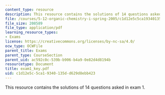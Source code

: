 ```yaml
---
content_type: resource
description: This resource contains the solutions of 14 questions asked in exam 1.
file: /courses/5-12-organic-chemistry-i-spring-2005/c1d12e5c5ca19340135dd629d8ebb423_exam1_key.pdf
file_size: 208589
file_type: application/pdf
learning_resource_types:
- Exams
license: https://creativecommons.org/licenses/by-nc-sa/4.0/
ocw_type: OCWFile
parent_title: Exams
parent_type: CourseSection
parent_uid: ac592c0c-539b-b906-b4a9-0e82d4d8194b
resourcetype: Document
title: exam1_key.pdf
uid: c1d12e5c-5ca1-9340-135d-d629d8ebb423
---
```

This resource contains the solutions of 14 questions asked in exam 1.